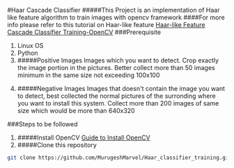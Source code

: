 #Haar Cascade Classifier
#####This Project is an implementation of Haar like feature algorithm to train images with opencv framework
####For more info please refer to this tutorial on Haar-like feature
[Haar-like Feature](https://singhgaganpreet.wordpress.com/tag/explaining-haar-cascade)
[Cascade Classifier Training-OpenCV](http://docs.opencv.org/2.4.13.2/doc/user_guide/ug_traincascade.html)
###Prerequisite
1. Linux OS
2. Python
3. #####Positive Images
   Images which you want to detect. Crop exactly the image portion in the pictures. Better collect more than 50 images minimum in the same size not exceeding 100x100</p></H5></li>
4. #####Negative Images
   Images that doesn't contain the image you want to detect, best collected the normal pictures of the surronding where you want to install this system. Collect more than 200 images of same size which would be more than 640x320

###Steps to be followed
1. #####Install OpenCV
[Guide to Install OpenCV](http://docs.opencv.org/2.4/doc/tutorials/introduction/linux_install/linux_install.html)
2. #####Clone this repository
```bash
git clone https://github.com/MurugeshMarvel/Haar_classifier_training.git
```


